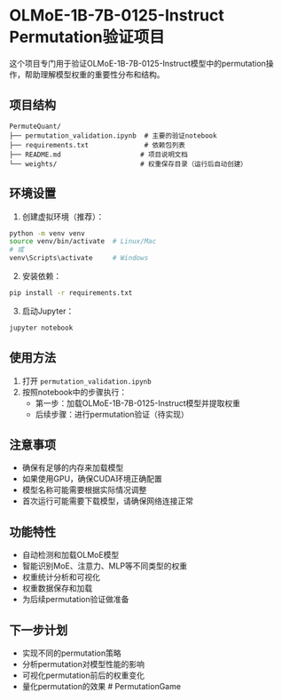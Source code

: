 # OLMoE-1B-7B-0125-Instruct Permutation验证项目

这个项目专门用于验证OLMoE-1B-7B-0125-Instruct模型中的permutation操作，帮助理解模型权重的重要性分布和结构。

## 项目结构

```
PermuteQuant/
├── permutation_validation.ipynb  # 主要的验证notebook
├── requirements.txt              # 依赖包列表
├── README.md                    # 项目说明文档
└── weights/                     # 权重保存目录（运行后自动创建）
```

## 环境设置

1. 创建虚拟环境（推荐）：
```bash
python -m venv venv
source venv/bin/activate  # Linux/Mac
# 或
venv\Scripts\activate     # Windows
```

2. 安装依赖：
```bash
pip install -r requirements.txt
```

3. 启动Jupyter：
```bash
jupyter notebook
```

## 使用方法

1. 打开 `permutation_validation.ipynb`
2. 按照notebook中的步骤执行：
   - 第一步：加载OLMoE-1B-7B-0125-Instruct模型并提取权重
   - 后续步骤：进行permutation验证（待实现）

## 注意事项

- 确保有足够的内存来加载模型
- 如果使用GPU，确保CUDA环境正确配置
- 模型名称可能需要根据实际情况调整
- 首次运行可能需要下载模型，请确保网络连接正常

## 功能特性

- 自动检测和加载OLMoE模型
- 智能识别MoE、注意力、MLP等不同类型的权重
- 权重统计分析和可视化
- 权重数据保存和加载
- 为后续permutation验证做准备

## 下一步计划

- 实现不同的permutation策略
- 分析permutation对模型性能的影响
- 可视化permutation前后的权重变化
- 量化permutation的效果 # PermutationGame
